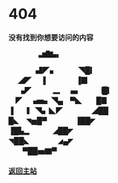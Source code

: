 # 404
**没有找到你想要访问的内容**

       　  　▃▆█▇▄▖  
　 　 　 ▟◤▖　　　◥█▎  
   　 ◢◤　 ▐　　　 　▐▉  
　 ▗◤　　　▂　▗▖　　▕█▎  
　◤　▗▅▖◥▄　▀◣　　█▊  
▐　▕▎◥▖◣◤　　　　◢██  
█◣　◥▅█▀　　　　▐██◤  
▐█▙▂　　     　◢██◤  
◥██◣　　　　◢▄◤  
 　　▀██▅▇▀  
  
#### [返回主站](blog.lyfls.top)
